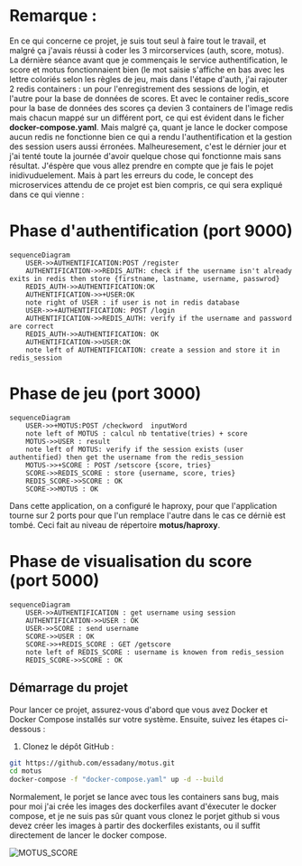 # Remarque :
En ce qui concerne ce projet, je suis tout seul à faire tout le travail, et malgré ça j'avais réussi à coder les 3 mircorservices (auth, score, motus). La dérnière séance avant que je commençais le service authentification, le
score et motus fonctionnaient bien (le mot saisie s'affiche en bas avec les lettre coloriés selon les règles de jeu, mais dans l'étape d'auth, j'ai rajouter 2 redis containers : un pour l'enregistrement des sessions de login, et l'autre
pour la base de données de scores. Et avec le container redis_score pour la base de données des scores ça devien 3 containers de l'image redis mais chacun mappé sur un différent port, ce qui est évident dans le ficher 
**docker-compose.yaml**. Mais malgré ça, quant je lance le docker compose aucun redis ne fonctionne bien ce qui a rendu l'authentification et la gestion des session users aussi érronées.
Malheuresement, c'est le dérnier jour et j'ai tenté toute la journée d'avoir quelque chose qui fonctionne mais sans résultat. J'éspère que vous allez prendre en compte que je fais le pojet inidivuduelement.
Mais à part les erreurs du code, le concept des microservices attendu de ce projet est bien compris, ce qui sera expliqué dans ce qui vienne : 
# Phase d'authentification (port 9000)
```mermaid
sequenceDiagram
    USER->>AUTHENTIFICATION:POST /register
    AUTHENTIFICATION->>REDIS_AUTH: check if the username isn't already exits in redis then store {firstname, lastname, username, passwrod}
    REDIS_AUTH->>AUTHENTIFICATION:OK
    AUTHENTIFICATION->>+USER:OK
    note right of USER : if user is not in redis database
    USER->>+AUTHENTIFICATION: POST /login
    AUTHENTIFICATION->>REDIS_AUTH: verify if the username and password are correct
    REDIS_AUTH->>AUTHENTIFICATION: OK
    AUTHENTIFICATION->>USER:OK
    note left of AUTHENTIFICATION: create a session and store it in redis_session
```
# Phase de jeu (port 3000)
```mermaid
sequenceDiagram
    USER->>+MOTUS:POST /checkword  inputWord
    note left of MOTUS : calcul nb tentative(tries) + score
    MOTUS->>USER : result
    note left of MOTUS: verify if the session exists (user authentified) then get the username from the redis_session
    MOTUS->>+SCORE : POST /setscore {score, tries}
    SCORE->>REDIS_SCORE : store {username, score, tries}
    REDIS_SCORE->>SCORE : OK
    SCORE->>MOTUS : OK
```
Dans cette application, on a configuré le haproxy, pour que l'application tourne sur 2 ports pour que l'un remplace l'autre dans le cas ce dérniè est tombé. Ceci fait au niveau de répertoire **motus/haproxy**.

# Phase de visualisation du score (port 5000)
```mermaid
sequenceDiagram
    USER->>AUTHENTIFICATION : get username using session
    AUTHENTIFICATION->>USER : OK
    USER->>SCORE : send username
    SCORE->>USER : OK
    SCORE->>+REDIS_SCORE : GET /getscore
    note left of REDIS_SCORE : username is knowen from redis_session
    REDIS_SCORE->>SCORE : OK
```
## Démarrage du projet

Pour lancer ce projet, assurez-vous d'abord que vous avez Docker et Docker Compose installés sur votre système. Ensuite, suivez les étapes ci-dessous :

1. Clonez le dépôt GitHub :

```bash
git https://github.com/essadany/motus.git
cd motus
docker-compose -f "docker-compose.yaml" up -d --build 
```
Normalement, le porjet se lance avec tous les containers sans bug, mais pour moi j'ai crée les images des dockerfiles avant d'éxecuter le docker compose, et je ne suis pas sûr quant vous clonez le porjet github si vous devez créer les images à partir des dockerfiles existants, ou il suffit directement de lancer le docker compose.

![MOTUS_SCORE](https://github.com/essadany/motus/assets/100642085/7fb9f715-2294-496e-9634-0d004f288e88)
